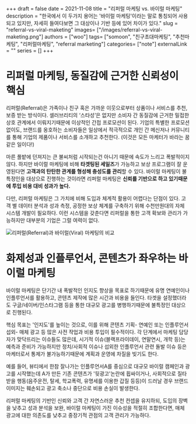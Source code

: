 +++ 
draft = false
date = 2021-11-08
title = "리퍼럴 마케팅 vs. 바이럴 마케팅"
description = "한국에서 이 두가지 용어는 '바이럴 마케팅'이라는 말로 통칭되어 사용되고 있지만, 자세히 들여다보면 그 대상이나 기반 등에 있어 차이가 있다."
slug = "referral-vs-viral-maketing"
images= ["/images/referral-vs-viral-maketing.png"]
authors = ["woo"]
tags= ["somoon", "친구초대마케팅", "추천마케팅", "리퍼럴마케팅", "referral marketing"]
categories= ["note"]
externalLink = ""
series = []
+++


# 리퍼럴 마케팅, 동질감에 근거한 신뢰성이 핵심
리퍼럴(Referral)은 가족이나 친구 혹은 가까운 이웃으로부터 상품이나 서비스를 추천, 보증 받는 방식이다. 셀러브리티의 ‘스타성’은 없지만 소비자 간 동질감에 근거한 밀접한 상호 관계에서 이뤄지기때문에 이상적인 간접 프로모션이 된다. 기업의 특별한 프로모션없이도, 브랜드를 옹호하는 소비자들은 일상에서 적극적으로 개인 간 메신저나 커뮤니티를 통해 기업의 제품이나 서비스를 소개하고 추천한다. (이것은 모든 마케터가 바라는 꿈같은 일이다!)

마른 풀밭에 던져지는 큰 불씨처럼 시작되는건 아니기 때문에 속도가 느리고 폭발적이지 않다. 하지만 바이럴 마케팅에 비해 <strong>타겟팅된 세일즈</strong>가 가능하고 보상 프로그램이 잘 운영된다면 <strong>고객과의 탄탄한 관계를 형성해 충성도를 관리</strong>할 수 있다. 바이럴 마케팅이 불특정인을 대상으로 진행하는 것이라면 리퍼럴 마케팅은 <strong>신뢰를 기반으로 하고 있기때문에 투입 비용 대비 성과가 높다.</strong> 

다만, 리퍼럴 마케팅은 그 가치에 비해 도입과 체계적 활용이 어렵다는 단점이 있다. 고객 별 데이터 분석과 성과 측정, 공정한 보상 체계를 구축하기 위해 수천만원대의 자체 시스템 개발이 필요하다. 이런 시스템을 갖춘다면 리퍼럴을 통한 고객 확보와 관리가 가능하지만 대부분의 기업은 그럴 여력이 없다. 

![리퍼럴(Referral)과 바이럴(Viral) 마케팅의 비교](/images/referral-vs-viral-maketing_wooworks.png)

# 화제성과 인플루언서, 콘텐츠가 좌우하는 바이럴 마케팅
바이럴 마케팅은 단기간 내 폭발적인 인지도 향상을 목표로 하기때문에 유명 연예인이나 인플루언서를 활용하고, 콘텐츠 제작에 많은 시간과 비용을 들인다. 타겟을 설정했더라도 구글/네이버/인스타그램 등을 통한 대규모 광고를 병행하기때문에 불특정인 대상으로 진행된다.

핵심 목표는 '인지도'를 높이는 것으로, 이를 위해 콘텐츠 기획- 연예인 또는 인플루언서 섭외- 매체 광고 등 많은 사전 작업과 비용 투입이 필수적이다. 각 단계에서 마케팅 담당자가 맞닥뜨리는 이슈들도 많은데, 시기적 이슈(블랙프라이데이, 연말연시, 개학 등)는 예측과 준비가 가능하지만 정치/사회적 이슈나 섭외한 인플루언서 관련 돌발 이슈 등은 마케터로서 통제가 불가능하기때문에 계획과 운영에 차질을 빚기도 한다. 

예를 들어, 뷰티에서 한참 잘나가는 인플루언서A를 중심으로 대규모 바이럴 캠페인과 광고를 시작했는데 A가 만든 기존 콘텐츠가 '뒷광고'논란에 휩싸이거나, 사회적으로 질타 받을 행동(음주운전, 탈세, 학교폭력, 유명세를 이용한 갑질 등등)이 드러날 경우 브랜드 이미지는 훼손되고 광고 축소나 중단으로 비용 손실이 발생한다. 

리퍼럴 마케팅의 기반인 신뢰와 고객 간 자연스러운 추천 컨셉을 유지하되, 도입의 장벽을 낮추고 성과 분석을 보완, 바이럴 마케팅이 가진 이슈성을 적절히 조합한다면, 매체 광고에 대한 의존도를 낮추고 중장기적 관점의 고객 관리가 가능하다.


<!-- <hr><p><a href="https://somoon.io" rel="noreferrer">소문(somoon)</a>은 리퍼럴 마케팅 솔루션으로 브랜드 성장의 엔진 역할을 합니다. 간단하게 우리 브랜드를 위한 친구 초대 프로그램을 만들고 원하는 페이지에 설치하세요. 고객의 추천으로 새로운 고객을 만나면 마케팅 효율이 높아집니다.  </p><div class="kg-card kg-button-card kg-align-left"><a href="https://tally.so#tally-open=waex9Z&amp;tally-layout=modal&amp;tally-emoji-text=📩&amp;tally-emoji-animation=wave" class="kg-btn kg-btn-accent">문의 남기기</a></div> -->


<iframe
    data-tally-src="https://tally.so/embed/3jpLo9?hideTitle=1&transparentBackground=1&dynamicHeight=1"
    loading="lazy"
    width="100%"
    height="200"
    frameborder="0"
    marginheight="0"
    marginwidth="0"
    title="wooworks 메시지와 구독 신청"
  ></iframe>
  <script>
    var d = document,
      w = "https://tally.so/widgets/embed.js",
      v = function () {
        if (typeof Tally !== "undefined") Tally.loadEmbeds();
        else
          d.querySelectorAll("iframe[data-tally-src]:not([src])")
            .forEach(function (e) {
              e.src = e.dataset.tallySrc;
            });
      };
    if (typeof Tally !== "undefined") v();
    else if (d.querySelector('script[src="' + w + '"]') == null) {
      var s = d.createElement("script");
      s.src = w;
      s.onload = v;
      s.onerror = v;
      d.body.appendChild(s);
    }
  </script>